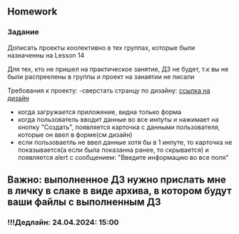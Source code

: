 ## Homework

### Задание

Дописать проекты коолективно в тех группах, которые были назначенны на Lesson 14

Для тех, кто не пришел на практическое занятие, ДЗ не будет, т.к вы не были распреелены в группы и проект на занаятии не писали

Требования к проекту:
-сверстать странцу по дизайну: [ссылка на дизайн](https://www.figma.com/file/8EMBPuuAZED8blbDY3waeg/Untitled?type=design&node-id=0-1&mode=design&t=c7ZsVMqgaK0SuEB8-0)

- когда загружается приложение, видна только форма
- когда пользователь вводит данные во все инпуты и нажимает на кнопку "Создать", появляется карточка с данными пользователя, которые он ввел в форме(см дизайн)
- если пользоваетль не ввел данные хотя бы в 1 инпуте, то карточка не показывается(а если была показанна ранее, то скрывается) и появляется alert с сообщением: "Введите информацию во все поля"

## Важно: выполненное ДЗ нужно прислать мне в личку в слаке в виде архива, в котором будут ваши файлы с выполненным ДЗ

### !!!Дедлайн: 24.04.2024: 15:00
